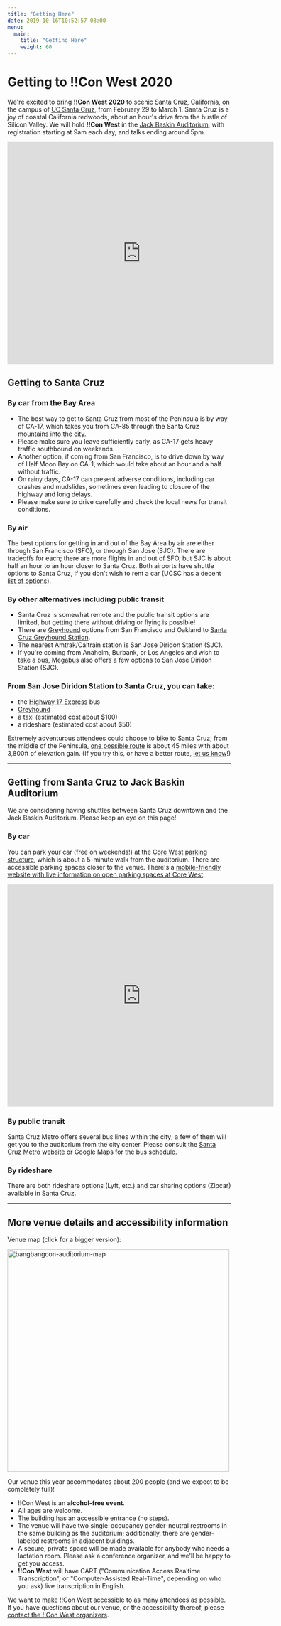 ```yaml
---
title: "Getting Here"
date: 2019-10-16T10:52:57-08:00
menu:
  main:
    title: "Getting Here"
    weight: 60
---
```


# Getting to !!Con West 2020

We're excited to bring **!!Con West 2020** to scenic Santa Cruz, California,
on the campus of [UC Santa Cruz](https://www.ucsc.edu/), from February 29
to March 1. Santa Cruz is a joy of coastal California redwoods, about an
hour's drive from the bustle of Silicon Valley. We will hold **!!Con
West** in the [Jack Baskin
Auditorium](https://www.google.com/maps/place/Jack+Baskin+Auditorium+101/@36.9997031,-122.0630586,17.32z/data=!4m5!3m4!1s0x808e4175229558fb:0x8d521799d868891c!8m2!3d37.000183!4d-122.0623527),
with registration starting at 9am each day, and talks ending around 5pm.

<div class="mapouter"><div class="gmap_canvas"><iframe width="600" height="500"
id="gmap_canvas"
src="https://maps.google.com/maps?q=baskin%20auditorium&t=&z=17&ie=UTF8&iwloc=&output=embed"
frameborder="0" scrolling="no" marginheight="0"
marginwidth="0"></iframe></div><style>.mapouter{text-align:right;height:500px;width:600px;}.gmap_canvas
{overflow:hidden;background:none!important;height:500px;width:600px;}</style></div>

## Getting to Santa Cruz

### By car from the Bay Area

- The best way to get to Santa Cruz from most of the Peninsula is by way of
  CA-17, which takes you from CA-85 through the Santa Cruz mountains into the
  city.
- Please make sure you leave sufficiently early, as CA-17 gets heavy traffic
  southbound on weekends.
- Another option, if coming from San Francisco, is to drive down by way of Half
  Moon Bay on CA-1, which would take about an hour and a half without traffic.
- On rainy days, CA-17 can present adverse conditions, including car crashes and
  mudslides, sometimes even leading to closure of the highway and long delays.
- Please make sure to drive carefully and check the local news for transit
  conditions.

### By air

The best options for getting in and out of the Bay Area by air are either
through San Francisco (SFO), or through San Jose (SJC).  There are tradeoffs
for each; there are more flights in and out of SFO, but SJC is about half an
hour to an hour closer to Santa Cruz. Both airports have shuttle options to
Santa Cruz, if you don't wish to rent a car (UCSC has a decent
[list of options](https://taps.ucsc.edu/travel/airport-shuttles.html)).

### By other alternatives including public transit

- Santa Cruz is somewhat remote and the public transit options are limited, but
  getting there without driving or flying is possible!
- There are [Greyhound](https://www.greyhound.com) options from San Francisco
  and Oakland to [Santa Cruz Greyhound
  Station](https://locations.greyhound.com/bus-stations/US/Santa-Cruz).
- The nearest Amtrak/Caltrain station is San Jose Diridon Station (SJC).
- If you're coming from Anaheim, Burbank, or Los Angeles and wish to take a bus,
  [Megabus](https://us.megabus.com/) also offers a few options to San Jose
  Diridon Station (SJC).

### From San Jose Diridon Station to Santa Cruz, you can take:

- the [Highway 17
  Express](https://www.scmtd.com/en/component/systemmap/17/20192) bus
- [Greyhound](https://www.greyhound.com)
- a taxi (estimated cost about $100)
- a rideshare (estimated cost about $50)

Extremely adventurous attendees could choose to bike to Santa Cruz; from the
middle of the Peninsula, [one possible
route](https://www.strava.com/routes/11228019) is about 45 miles with about
3,800ft of elevation gain. (If you try this, or have a better route, [let us
know](mailto:west-2020@exclamation.foundation)!)

---

## Getting from Santa Cruz to Jack Baskin Auditorium

We are considering having shuttles between Santa Cruz downtown and the
Jack Baskin Auditorium. Please keep an eye on this page!

### By car

You can park your car (free on weekends!) at the [Core West parking
structure](https://www.google.com/maps/place/UCSC+Core+West+Structure/@36.9990766,-122.0658659,17z/data=!3m1!4b1!4m5!3m4!1s0x808e417574d7cc95:0xfc9187c7cae8a8c2!8m2!3d36.9990766!4d-122.0636772),
which is about a 5-minute walk from the auditorium. There are accessible parking
spaces closer to the venue. There's a [mobile-friendly website with live
information on open parking spaces at Core
West](https://mobile.ucsc.edu/parking/corewest).

<div class="mapouter"><div class="gmap_canvas"><iframe width="600" height="500"
id="gmap_canvas"
src="https://maps.google.com/maps?q=ucsc%20core%20west&t=&z=17&ie=UTF8&iwloc=&output=embed"
frameborder="0" scrolling="no" marginheight="0"
marginwidth="0"></iframe></div><style>.mapouter{text-align:right;height:500px;width:600px;}.gmap_canvas
{overflow:hidden;background:none!important;height:500px;width:600px;}</style></div>

### By public transit

Santa Cruz Metro offers several bus lines within the city; a few of them will
get you to the auditorium from the city center. Please consult the [Santa Cruz
Metro website](https://www.scmtd.com/en/routes) or Google Maps for the bus
schedule.

### By rideshare

There are both rideshare options (Lyft, etc.) and car sharing options (Zipcar)
available in Santa Cruz.

---

## More venue details and accessibility information

Venue map (click for a bigger version):

<a href="../images/bangbangcon-west-auditorium-map.png"><img
src="../images/bangbangcon-west-auditorium-map.png"
alt="bangbangcon-auditorium-map" width="500" /></a>

Our venue this year accommodates about 200 people (and we expect to be
completely full)!

- !!Con West is an **alcohol-free event**.
- All ages are welcome.
- The building has an accessible entrance (no steps).
- The venue will have two single-occupancy gender-neutral restrooms in the same
  building as the auditorium; additionally, there are gender-labeled restrooms
  in adjacent buildings.
- A secure, private space will be made available for anybody who needs a
  lactation room.  Please ask a conference organizer, and we'll be happy to get
  you access.
- **!!Con West** will have CART ("Communication Access Realtime Transcription",
  or "Computer-Assisted Real-Time", depending on who you ask) live transcription
  in English.

We want to make !!Con West accessible to as many attendees as possible.  If you
have questions about our venue, or the accessibility thereof, please [contact
the !!Con West organizers](mailto:west-2020@exclamation.foundation).
